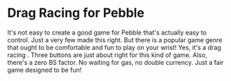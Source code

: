 Drag Racing for Pebble
==================

It's not easy to create a good game for Pebble that's actually easy to control. Just a very few made this right. But there is a popular game genre that ought to be comfortable and fun to play on your wrist! Yes, it's a drag racing . Three buttons are just about right for this kind of game. Also, there's a zero BS factor. No waiting for gas, no double currency. Just a fair game designed to be fun!
